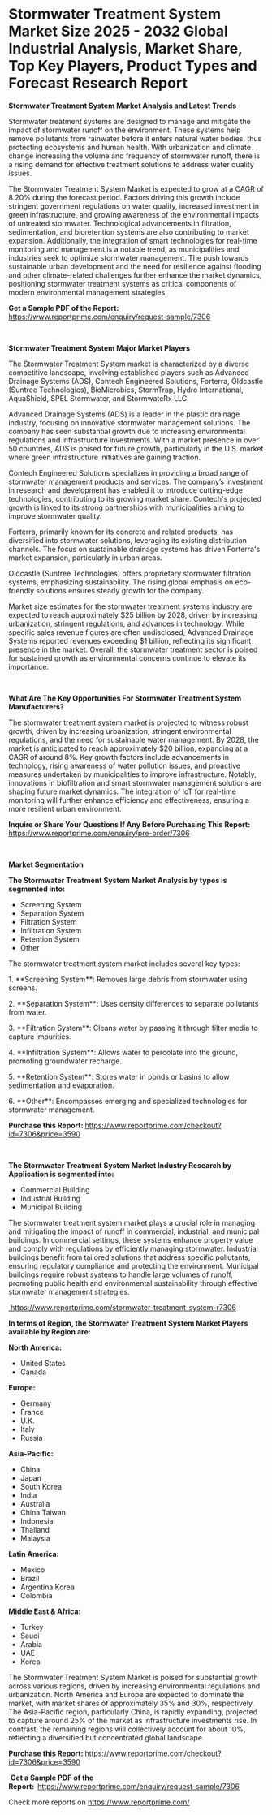 <p><h1>Stormwater Treatment System Market Size 2025 - 2032 Global Industrial Analysis, Market Share, Top Key Players, Product Types and Forecast Research Report</h1></p><p><strong>Stormwater Treatment System Market Analysis and Latest Trends</strong></p>
<p><p>Stormwater treatment systems are designed to manage and mitigate the impact of stormwater runoff on the environment. These systems help remove pollutants from rainwater before it enters natural water bodies, thus protecting ecosystems and human health. With urbanization and climate change increasing the volume and frequency of stormwater runoff, there is a rising demand for effective treatment solutions to address water quality issues.</p><p>The Stormwater Treatment System Market is expected to grow at a CAGR of 8.20% during the forecast period. Factors driving this growth include stringent government regulations on water quality, increased investment in green infrastructure, and growing awareness of the environmental impacts of untreated stormwater. Technological advancements in filtration, sedimentation, and bioretention systems are also contributing to market expansion. Additionally, the integration of smart technologies for real-time monitoring and management is a notable trend, as municipalities and industries seek to optimize stormwater management. The push towards sustainable urban development and the need for resilience against flooding and other climate-related challenges further enhance the market dynamics, positioning stormwater treatment systems as critical components of modern environmental management strategies.</p></p>
<p><strong>Get a Sample PDF of the Report:&nbsp;</strong> <a href="https://www.reportprime.com/enquiry/request-sample/7306?utm_campaign=2384&utm_medium=2&utm_source=Github&utm_content=ia&utm_term=19032025&utm_id=stormwater-treatment-system">https://www.reportprime.com/enquiry/request-sample/7306</a></p>
<p>&nbsp;</p>
<p><strong>Stormwater Treatment System Major Market Players</strong></p>
<p><p>The Stormwater Treatment System market is characterized by a diverse competitive landscape, involving established players such as Advanced Drainage Systems (ADS), Contech Engineered Solutions, Forterra, Oldcastle (Suntree Technologies), BioMicrobics, StormTrap, Hydro International, AquaShield, SPEL Stormwater, and StormwateRx LLC. </p><p>Advanced Drainage Systems (ADS) is a leader in the plastic drainage industry, focusing on innovative stormwater management solutions. The company has seen substantial growth due to increasing environmental regulations and infrastructure investments. With a market presence in over 50 countries, ADS is poised for future growth, particularly in the U.S. market where green infrastructure initiatives are gaining traction.</p><p>Contech Engineered Solutions specializes in providing a broad range of stormwater management products and services. The company’s investment in research and development has enabled it to introduce cutting-edge technologies, contributing to its growing market share. Contech's projected growth is linked to its strong partnerships with municipalities aiming to improve stormwater quality.</p><p>Forterra, primarily known for its concrete and related products, has diversified into stormwater solutions, leveraging its existing distribution channels. The focus on sustainable drainage systems has driven Forterra's market expansion, particularly in urban areas.</p><p>Oldcastle (Suntree Technologies) offers proprietary stormwater filtration systems, emphasizing sustainability. The rising global emphasis on eco-friendly solutions ensures steady growth for the company.</p><p>Market size estimates for the stormwater treatment systems industry are expected to reach approximately $25 billion by 2028, driven by increasing urbanization, stringent regulations, and advances in technology. While specific sales revenue figures are often undisclosed, Advanced Drainage Systems reported revenues exceeding $1 billion, reflecting its significant presence in the market. Overall, the stormwater treatment sector is poised for sustained growth as environmental concerns continue to elevate its importance.</p></p>
<p>&nbsp;</p>
<p><strong>What Are The Key Opportunities For Stormwater Treatment System Manufacturers?</strong></p>
<p><p>The stormwater treatment system market is projected to witness robust growth, driven by increasing urbanization, stringent environmental regulations, and the need for sustainable water management. By 2028, the market is anticipated to reach approximately $20 billion, expanding at a CAGR of around 8%. Key growth factors include advancements in technology, rising awareness of water pollution issues, and proactive measures undertaken by municipalities to improve infrastructure. Notably, innovations in biofiltration and smart stormwater management solutions are shaping future market dynamics. The integration of IoT for real-time monitoring will further enhance efficiency and effectiveness, ensuring a more resilient urban environment.</p></p>
<p><strong>Inquire or Share Your Questions If Any Before Purchasing This Report:</strong> <a href="https://www.reportprime.com/enquiry/pre-order/7306?utm_campaign=2384&utm_medium=2&utm_source=Github&utm_content=ia&utm_term=19032025&utm_id=stormwater-treatment-system">https://www.reportprime.com/enquiry/pre-order/7306</a></p>
<p>&nbsp;</p>
<p><strong>Market Segmentation</strong></p>
<p><strong>The Stormwater Treatment System Market Analysis by types is segmented into:</strong></p>
<p><ul><li>Screening System</li><li>Separation System</li><li>Filtration System</li><li>Infiltration System</li><li>Retention System</li><li>Other</li></ul></p>
<p><p>The stormwater treatment system market includes several key types: </p><p>1. **Screening System**: Removes large debris from stormwater using screens. </p><p>2. **Separation System**: Uses density differences to separate pollutants from water. </p><p>3. **Filtration System**: Cleans water by passing it through filter media to capture impurities. </p><p>4. **Infiltration System**: Allows water to percolate into the ground, promoting groundwater recharge. </p><p>5. **Retention System**: Stores water in ponds or basins to allow sedimentation and evaporation. </p><p>6. **Other**: Encompasses emerging and specialized technologies for stormwater management.</p></p>
<p><strong>Purchase this Report:&nbsp;</strong><a href="https://www.reportprime.com/checkout?id=7306&price=3590&utm_campaign=2384&utm_medium=2&utm_source=Github&utm_content=ia&utm_term=19032025&utm_id=stormwater-treatment-system">https://www.reportprime.com/checkout?id=7306&price=3590</a></p>
<p>&nbsp;</p>
<p><strong>The Stormwater Treatment System Market Industry Research by Application is segmented into:</strong></p>
<p><ul><li>Commercial Building</li><li>Industrial Building</li><li>Municipal Building</li></ul></p>
<p><p>The stormwater treatment system market plays a crucial role in managing and mitigating the impact of runoff in commercial, industrial, and municipal buildings. In commercial settings, these systems enhance property value and comply with regulations by efficiently managing stormwater. Industrial buildings benefit from tailored solutions that address specific pollutants, ensuring regulatory compliance and protecting the environment. Municipal buildings require robust systems to handle large volumes of runoff, promoting public health and environmental sustainability through effective stormwater management strategies.</p></p>
<p><a href="https://www.reportprime.com/stormwater-treatment-system-r7306?utm_campaign=2384&utm_medium=2&utm_source=Github&utm_content=ia&utm_term=19032025&utm_id=stormwater-treatment-system">&nbsp;https://www.reportprime.com/stormwater-treatment-system-r7306</a></p>
<p><strong>In terms of Region, the Stormwater Treatment System Market Players available by Region are:</strong></p>
<p>
    <p> <strong> North America: </strong>
        <ul>
            <li>United States</li>
            <li>Canada</li>
        </ul>
        </p> 
    <p> <strong> Europe: </strong>
        <ul>
            <li>Germany</li>
            <li>France</li>
            <li>U.K.</li>
            <li>Italy</li>
            <li>Russia</li>
        </ul>
        </p> 
    <p> <strong> Asia-Pacific: </strong>
        <ul>
            <li>China</li>
            <li>Japan</li>
            <li>South Korea</li>
            <li>India</li>
            <li>Australia</li>
            <li>China Taiwan</li>
            <li>Indonesia</li>
            <li>Thailand</li>
            <li>Malaysia</li>
        </ul>
        </p> 
    <p> <strong> Latin America: </strong>
        <ul>
            <li>Mexico</li>
            <li>Brazil</li>
            <li>Argentina Korea</li>
            <li>Colombia</li>
        </ul>
        </p> 
    <p> <strong> Middle East & Africa: </strong>
        <ul>
            <li>Turkey</li>
            <li>Saudi</li>
            <li>Arabia</li>
            <li>UAE</li>
            <li>Korea</li>
        </ul>
    </p>
    </p>
<p><p>The Stormwater Treatment System Market is poised for substantial growth across various regions, driven by increasing environmental regulations and urbanization. North America and Europe are expected to dominate the market, with market shares of approximately 35% and 30%, respectively. The Asia-Pacific region, particularly China, is rapidly expanding, projected to capture around 25% of the market as infrastructure investments rise. In contrast, the remaining regions will collectively account for about 10%, reflecting a diversified but concentrated global landscape.</p></p>
<p><strong>Purchase this Report: </strong><a href="https://www.reportprime.com/checkout?id=7306&price=3590&utm_campaign=2384&utm_medium=2&utm_source=Github&utm_content=ia&utm_term=19032025&utm_id=stormwater-treatment-system">https://www.reportprime.com/checkout?id=7306&price=3590</a></p>
<p>&nbsp;<strong>Get a Sample PDF of the Report:&nbsp;&nbsp;</strong><a href="https://www.reportprime.com/enquiry/request-sample/7306?utm_campaign=2384&utm_medium=2&utm_source=Github&utm_content=ia&utm_term=19032025&utm_id=stormwater-treatment-system">https://www.reportprime.com/enquiry/request-sample/7306</a></p>
<p><strong></strong></p>
<p>Check more reports on <a href="https://www.reportprime.com/?utm_campaign=2384&utm_medium=2&utm_source=Github&utm_content=ia&utm_term=19032025&utm_id=stormwater-treatment-system">https://www.reportprime.com/</a></p>